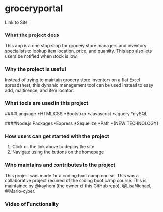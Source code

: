 # groceryportal
Link to Site:

### What the project does
This app is a one stop shop for grocery store managers and inventory specialists to lookup item location, price, and quantity. 
This app also lets users be notified when stock is low.

### Why the project is useful
Instead of trying to maintain grocery store inventory on a flat Excel spreadsheet, this dynamic management tool can be used instead to easy add, maitinence, and item locator.

### What tools are used in this project
####Language
*HTML/CSS
*Bootstrap
*Javascript 
*Jquery
*mySQL

####Node.js Packages
*Express
*Sequelize
*Path
*{NEW TECHNOLOGY}

### How users can get started with the project
1. Click on the link above to deploy the site
1. Navigate using the buttons on the homepage

### Who maintains and contributes to the project
This project was made for a coding boot camp course. This was a collaborative project required of the coding boot camp course. This is maintained by @kayhern (the owner of this GitHub repo), @LisaMichael, @Mario-cyber. 

### Video of Functionality
